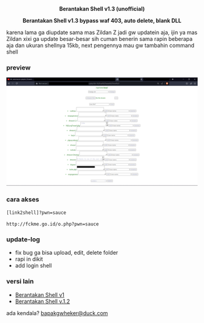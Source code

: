 <p align="center"><b>Berantakan Shell v1.3 (unofficial)</b></p>
<p align="center"><b>Berantakan Shell v1.3 bypass waf 403, auto delete, blank DLL</b></p>


karena lama ga diupdate sama mas Zildan Z jadi gw updatein aja, ijin ya mas Zildan xixi 
ga update besar-besar sih cuman benerin sama rapin beberapa aja dan ukuran shellnya 15kb,
next pengennya mau gw tambahin command shell


### preview
![alt text](https://raw.githubusercontent.com/pwnsauce403/berantakan-shell-v1.3/main/preview.png)


### cara akses
```
[link2shell]?pwn=sauce
```
```
http://fckme.go.id/o.php?pwn=sauce
```


### update-log
- fix bug ga bisa upload, edit, delete folder
- rapi in dikit
- add login shell


### versi lain
- [Berantakan Shell v1](https://www.jawabaratcyber.com/2023/05/shell-bypass-403-semua-security.html)
- [Berantakan Shell v.1.2](https://www.jawabaratcyber.com/2023/05/shell-bypass-403-berantakan-v12.html)


ada kendala? bapakgwheker@duck.com
